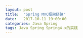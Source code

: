 ```yaml
---
layout: post
title:  "Spring MVC框架搭建"
date:   2017-10-11 19:00:00
categories: Java Spring
tags: Java Spring Spring4.x的实践
---
```

